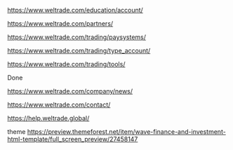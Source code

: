 https://www.weltrade.com/education/account/

https://www.weltrade.com/partners/

https://www.weltrade.com/trading/paysystems/

https://www.weltrade.com/trading/type_account/

https://www.weltrade.com/trading/tools/



Done

https://www.weltrade.com/company/news/

https://www.weltrade.com/contact/

https://help.weltrade.global/


theme https://preview.themeforest.net/item/wave-finance-and-investment-html-template/full_screen_preview/27458147